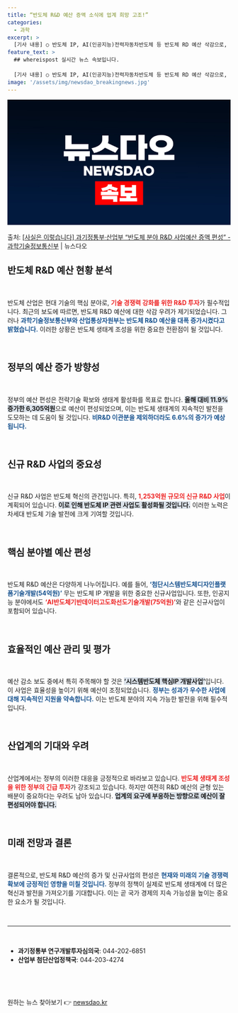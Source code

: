 ```yaml
---
title: “반도체 R&D 예산 증액 소식에 업계 희망 고조!”
categories:
  - 과학
excerpt: >
  [기사 내용] ○ 반도체 IP, AI(인공지능)전력자동차반도체 등 반도체 RD 예산 삭감으로, 반도체 생태계…
feature_text: >
  ## whereispost 실시간 뉴스 속보입니다.

  [기사 내용] ○ 반도체 IP, AI(인공지능)전력자동차반도체 등 반도체 RD 예산 삭감으로, 반도체 생태계…
image: '/assets/img/newsdao_breakingnews.jpg'
---
```


![뉴스다오 속보](/assets/img/newsdao_breakingnews.jpg)

<p>출처: <a href="https://newsdao.kr/2342" rel="dofollow">[사실은 이렇습니다] 과기정통부·산업부 “반도체 분야 R&D 사업예산 증액 편성” - 과학기술정보통신부</a> | 뉴스다오</p>

<h2 data-ke-size="size26">반도체 R&D 예산 현황 분석</h2>

<p data-ke-size="size16">&nbsp;</p>

반도체 산업은 현대 기술의 핵심 분야로, <b><span style="color: #ee2323;">기술 경쟁력 강화를 위한 R&D 투자</span></b>가 필수적입니다. 최근의 보도에 따르면, 반도체 R&D 예산에 대한 삭감 우려가 제기되었습니다. 그러나 <b><span style="color: #1a5490;">과학기술정보통신부와 산업통상자원부는 반도체 R&D 예산을 대폭 증가시켰다고 밝혔습니다.</span></b> 이러한 상황은 반도체 생태계 조성을 위한 중요한 전환점이 될 것입니다. 

<p data-ke-size="size16">&nbsp;</p>

<h2 data-ke-size="size26">정부의 예산 증가 방향성</h2>

<p data-ke-size="size16">&nbsp;</p>

정부의 예산 편성은 전략기술 확보와 생태계 활성화를 목표로 합니다. <b><span style="background-color: #21538527;">올해 대비 11.9% 증가한 6,305억원</span></b>으로 예산이 편성되었으며, 이는 반도체 생태계의 지속적인 발전을 도모하는 데 도움이 될 것입니다. <b><span style="color: #1a5490;">비R&D 이관분을 제외하더라도 6.6%의 증가가 예상됩니다.</span></b>

<p data-ke-size="size16">&nbsp;</p>

<h2 data-ke-size="size26">신규 R&D 사업의 중요성</h2>

<p data-ke-size="size16">&nbsp;</p>

신규 R&D 사업은 반도체 혁신의 관건입니다. 특히, <b><span style="color: #ee2323;">1,253억원 규모의 신규 R&D 사업</span></b>이 계획되어 있습니다. <b><span style="background-color: #21538527;">이로 인해 반도체 IP 관련 사업도 활성화될 것입니다.</span></b> 이러한 노력은 차세대 반도체 기술 발전에 크게 기여할 것입니다.

<p data-ke-size="size16">&nbsp;</p>

<h2 data-ke-size="size26">핵심 분야별 예산 편성</h2>

<p data-ke-size="size16">&nbsp;</p>

반도체 R&D 예산은 다양하게 나누어집니다. 예를 들어, <b><span style="color: #1a5490;">‘첨단시스템반도체디자인플랫폼기술개발(54억원)’</span></b> 무는 반도체 IP 개발을 위한 중요한 신규사업입니다. 또한, 인공지능 분야에서도 <b><span style="color: #ee2323;">‘AI반도체기반데이터고도화선도기술개발(75억원)’</span></b>와 같은 신규사업이 포함되어 있습니다. 

<p data-ke-size="size16">&nbsp;</p>

<h2 data-ke-size="size26">효율적인 예산 관리 및 평가</h2>

<p data-ke-size="size16">&nbsp;</p>

예산 감소 보도 중에서 특히 주목해야 할 것은 <b><span style="background-color: #21538527;">‘시스템반도체 핵심IP 개발사업’</span></b>입니다. 이 사업은 효율성을 높이기 위해 예산이 조정되었습니다. <b><span style="color: #1a5490;">정부는 성과가 우수한 사업에 대해 지속적인 지원을 약속합니다.</span></b> 이는 반도체 분야의 지속 가능한 발전을 위해 필수적입니다.

<p data-ke-size="size16">&nbsp;</p>

<h2 data-ke-size="size26">산업계의 기대와 우려</h2>

<p data-ke-size="size16">&nbsp;</p>

산업계에서는 정부의 이러한 대응을 긍정적으로 바라보고 있습니다. <b><span style="color: #ee2323;">반도체 생태계 조성을 위한 정부의 긴급 투자</span></b>가 강조되고 있습니다. 하지만 여전히 R&D 예산의 균형 있는 배분이 중요하다는 우려도 남아 있습니다. <b><span style="background-color: #21538527;">업계의 요구에 부응하는 방향으로 예산이 잘 편성되어야 합니다.</span></b>

<p data-ke-size="size16">&nbsp;</p>

<h2 data-ke-size="size26">미래 전망과 결론</h2>

<p data-ke-size="size16">&nbsp;</p>

결론적으로, 반도체 R&D 예산의 증가 및 신규사업의 편성은 <b><span style="color: #1a5490;">현재와 미래의 기술 경쟁력 확보에 긍정적인 영향을 미칠 것입니다.</span></b> 정부의 정책이 실제로 반도체 생태계에 더 많은 혁신과 발전을 가져오기를 기대합니다. 이는 곧 국가 경제의 지속 가능성을 높이는 중요한 요소가 될 것입니다.

<p data-ke-size="size16">&nbsp;</p>

<hr />

<p data-ke-size="size16">&nbsp;</p>

<ul>
  <li><b>과기정통부 연구개발투자심의국</b>: 044-202-6851</li>
  <li><b>산업부 첨단산업정책국</b>: 044-203-4274</li>
</ul>

<p data-ke-size="size16">&nbsp;</p>

<p data-ke-size="size16">&nbsp;</p> 

원하는 뉴스 찾아보기 👉 <a href="https://newsdao.kr" rel="dofollow">newsdao.kr</a>


